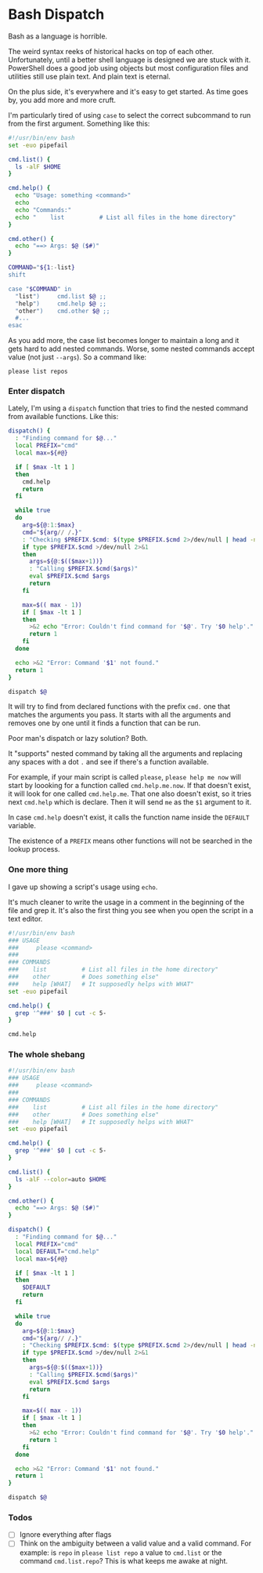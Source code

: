 # Bash Dispatch

Bash as a language is horrible.

The weird syntax reeks of historical hacks on top of each other. Unfortunately,
until a better shell language is designed we are stuck with it. PowerShell does
a good job using objects but most configuration files and utilities still use
plain text. And plain text is eternal.

On the plus side, it's everywhere and it's easy to get started. As time goes by,
you add more and more cruft.

I'm particularly tired of using `case` to select the correct subcommand to run
from the first argument. Something like this:

```bash
#!/usr/bin/env bash
set -euo pipefail

cmd.list() {
  ls -alF $HOME
}

cmd.help() {
  echo "Usage: something <command>"
  echo
  echo "Commands:"
  echo "    list          # List all files in the home directory"
}

cmd.other() {
  echo "==> Args: $@ ($#)"
}

COMMAND="${1:-list}
shift

case "$COMMAND" in
  "list")     cmd.list $@ ;;
  "help")     cmd.help $@ ;;
  "other")    cmd.other $@ ;;
  #...
esac
```

As you add more, the case list becomes longer to maintain a long and it gets
hard to add nested commands. Worse, some nested commands accept value (not just
`--args`). So a command like:

    please list repos


### Enter dispatch

Lately, I'm using a `dispatch` function that tries to find the nested command
from available functions. Like this:

```bash
dispatch() {
  : "Finding command for $@..."
  local PREFIX="cmd"
  local max=${#@}

  if [ $max -lt 1 ]
  then
    cmd.help
    return
  fi

  while true
  do
    arg=${@:1:$max}
    cmd="${arg// /.}"
    : "Checking $PREFIX.$cmd: $(type $PREFIX.$cmd 2>/dev/null | head -n 1)"
    if type $PREFIX.$cmd >/dev/null 2>&1
    then
      args=${@:$(($max+1))}
      : "Calling $PREFIX.$cmd($args)"
      eval $PREFIX.$cmd $args
      return
    fi

    max=$(( max - 1))
    if [ $max -lt 1 ]
    then
      >&2 echo "Error: Couldn't find command for '$@'. Try '$0 help'."
      return 1
    fi
  done

  echo >&2 "Error: Command '$1' not found."
  return 1
}

dispatch $@

```

It will try to find from declared functions with the prefix `cmd.` one that
matches the arguments you pass. It starts with all the arguments and removes
one by one until it finds a function that can be run.

Poor man's dispatch or lazy solution? Both.

It "supports" nested command by taking all the arguments and replacing any
spaces with a dot `.` and see if there's a function available.

For example, if your main script is called `please`, `please help me now` will
start by loooking for a function called `cmd.help.me.now`. If that doesn't
exist, it will look for one called `cmd.help.me`. That one also doesn't exist,
so it tries next `cmd.help` which is declare. Then it will send `me` as the `$1`
argument to it.

In case `cmd.help` doesn't exist, it calls the function name inside the
`DEFAULT` variable.

The existence of a `PREFIX` means other functions will not be searched in the
lookup process.


### One more thing

I gave up showing a script's usage using `echo`.

It's much cleaner to write the usage in a comment in the beginning of the file
and grep it. It's also the first thing you see when you open the script in a
text editor.

```bash
#!/usr/bin/env bash
### USAGE
###     please <command>
###
### COMMANDS
###    list          # List all files in the home directory"
###    other         # Does something else"
###    help [WHAT]   # It supposedly helps with WHAT"
set -euo pipefail

cmd.help() {
  grep '^###' $0 | cut -c 5-
}

cmd.help
```


### The whole shebang

```bash
#!/usr/bin/env bash
### USAGE
###     please <command>
###
### COMMANDS
###    list          # List all files in the home directory"
###    other         # Does something else"
###    help [WHAT]   # It supposedly helps with WHAT"
set -euo pipefail

cmd.help() {
  grep '^###' $0 | cut -c 5-
}

cmd.list() {
  ls -alF --color=auto $HOME
}

cmd.other() {
  echo "==> Args: $@ ($#)"
}

dispatch() {
  : "Finding command for $@..."
  local PREFIX="cmd"
  local DEFAULT="cmd.help"
  local max=${#@}

  if [ $max -lt 1 ]
  then
    $DEFAULT
    return
  fi

  while true
  do
    arg=${@:1:$max}
    cmd="${arg// /.}"
    : "Checking $PREFIX.$cmd: $(type $PREFIX.$cmd 2>/dev/null | head -n 1)"
    if type $PREFIX.$cmd >/dev/null 2>&1
    then
      args=${@:$(($max+1))}
      : "Calling $PREFIX.$cmd($args)"
      eval $PREFIX.$cmd $args
      return
    fi

    max=$(( max - 1))
    if [ $max -lt 1 ]
    then
      >&2 echo "Error: Couldn't find command for '$@'. Try '$0 help'."
      return 1
    fi
  done

  echo >&2 "Error: Command '$1' not found."
  return 1
}

dispatch $@
```


### Todos

- [ ]  Ignore everything after flags
- [ ]  Think on the ambiguity between a valid value and a valid command. For
       example: is `repo` in `please list repo` a value to `cmd.list` or the
       command `cmd.list.repo`? This is what keeps me awake at night.
